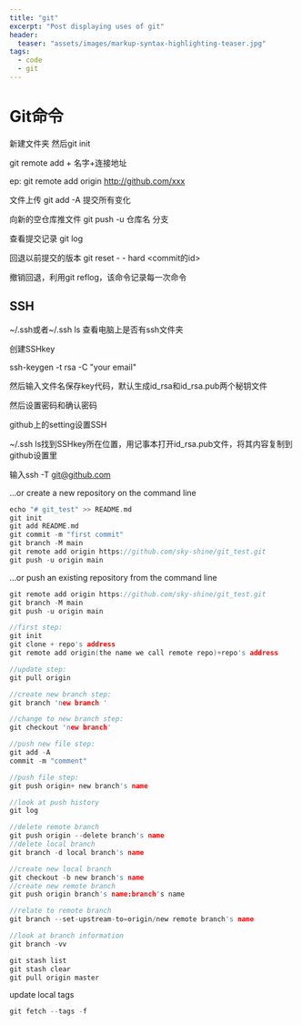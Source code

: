 ```yaml
---
title: "git"
excerpt: "Post displaying uses of git"
header:
  teaser: "assets/images/markup-syntax-highlighting-teaser.jpg"
tags: 
  - code
  - git
---
```

# Git命令

新建文件夹 然后git init

git remote add + 名字+连接地址

ep:   git remote add origin http://github.com/xxx

文件上传 git add -A 提交所有变化

向新的空仓库推文件 git push -u 仓库名  分支

查看提交记录 git log

回退以前提交的版本 git reset  - - hard <commit的id>

撤销回退，利用git reflog，该命令记录每一次命令

## SSH

~/.ssh或者~/.ssh ls 查看电脑上是否有ssh文件夹

创建SSHkey

ssh-keygen -t rsa -C "your email"

然后输入文件名保存key代码，默认生成id_rsa和id_rsa.pub两个秘钥文件

然后设置密码和确认密码

github上的setting设置SSH

~/.ssh ls找到SSHkey所在位置，用记事本打开id_rsa.pub文件，将其内容复制到github设置里

输入ssh -T git@github.com

…or create a new repository on the command line

```c
echo "# git_test" >> README.md
git init
git add README.md
git commit -m "first commit"
git branch -M main
git remote add origin https://github.com/sky-shine/git_test.git
git push -u origin main
```

…or push an existing repository from the command line

```c
git remote add origin https://github.com/sky-shine/git_test.git
git branch -M main
git push -u origin main
```

```c
//first step:
git init
git clone + repo's address
git remote add origin(the name we call remote repo)+repo's address

//update step:
git pull origin

//create new branch step:
git branch 'new branch '

//change to new branch step:
git checkout 'new branch'

//push new file step:
git add -A
commit -m "comment"

//push file step:
git push origin+ new branch's name

//look at push history
git log

//delete remote branch
git push origin --delete branch's name
//delete local branch
git branch -d local branch's name

//create new local branch
git checkout -b new branch's name
//create new remote branch
git push origin branch's name:branch's name

//relate to remote branch
git branch --set-upstream-to=origin/new remote branch's name

//look at branch information
git branch -vv

```

```c
git stash list
git stash clear
git pull origin master
```

update local tags

```c
git fetch --tags -f
```